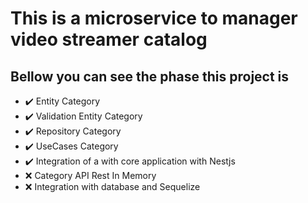 # This is a microservice to manager video streamer catalog

## Bellow you can see the phase this project is

- ✔️ Entity Category
- ✔️ Validation Entity Category
- ✔️ Repository Category
- ✔️ UseCases Category
- ✔️ Integration of a with core application with Nestjs
- ❌ Category API Rest In Memory
- ❌ Integration with database and Sequelize
